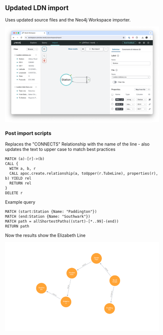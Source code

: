 ## Updated LDN import

Uses updated source files and the Neo4j Workspace importer.

![image](images/DataImportV2.png)<br>


### Post import scripts

Replaces the "CONNECTS" Relationship with the name of the line - also updates the text to upper case to match best practices

~~~
MATCH (a)-[r]->(b)
CALL {
  WITH a, b, r
  CALL apoc.create.relationship(a, toUpper(r.TubeLine), properties(r), b) YIELD rel
  RETURN rel
}
DELETE r
~~~


Example query

~~~
MATCH (start:Station {Name: "Paddington"})
MATCH (end:Station {Name: "Southwark"})
MATCH path = allShortestPaths((start)-[*..99]-(end))
RETURN path
~~~

Now the results show the Elizabeth Line

![image](images/Journey.png)<br>
